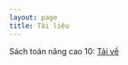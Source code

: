 ```yaml
---
layout: page
title: Tài liệu
---
```

Sách toán nâng cao 10: <a href="https://drive.google.com/file/d/1qNMuSha_RaDB6NhBDxnsKfVDPOs14uOL/view" target="blank" rel="nofollow">Tải về</a>